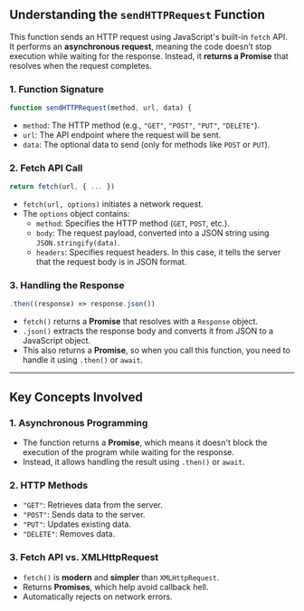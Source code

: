## **Understanding the `sendHTTPRequest` Function**  

This function sends an HTTP request using JavaScript's built-in `fetch` API. It performs an **asynchronous request**, meaning the code doesn’t stop execution while waiting for the response. Instead, it **returns a Promise** that resolves when the request completes.

### **1. Function Signature**
```js
function sendHTTPRequest(method, url, data) {
```
- `method`: The HTTP method (e.g., `"GET"`, `"POST"`, `"PUT"`, `"DELETE"`).
- `url`: The API endpoint where the request will be sent.
- `data`: The optional data to send (only for methods like `POST` or `PUT`).

### **2. Fetch API Call**
```js
return fetch(url, { ... })
```
- `fetch(url, options)` initiates a network request.
- The `options` object contains:
  - `method`: Specifies the HTTP method (`GET`, `POST`, etc.).
  - `body`: The request payload, converted into a JSON string using `JSON.stringify(data)`.
  - `headers`: Specifies request headers. In this case, it tells the server that the request body is in JSON format.

### **3. Handling the Response**
```js
.then((response) => response.json())
```
- `fetch()` returns a **Promise** that resolves with a `Response` object.
- `.json()` extracts the response body and converts it from JSON to a JavaScript object.
- This also returns a **Promise**, so when you call this function, you need to handle it using `.then()` or `await`.

---

## **Key Concepts Involved**

### **1. Asynchronous Programming**
- The function returns a **Promise**, which means it doesn't block the execution of the program while waiting for the response.
- Instead, it allows handling the result using `.then()` or `await`.

### **2. HTTP Methods**
- `"GET"`: Retrieves data from the server.
- `"POST"`: Sends data to the server.
- `"PUT"`: Updates existing data.
- `"DELETE"`: Removes data.

### **3. Fetch API vs. XMLHttpRequest**
- `fetch()` is **modern** and **simpler** than `XMLHttpRequest`.
- Returns **Promises**, which help avoid callback hell.
- Automatically rejects on network errors.